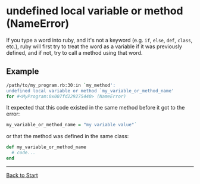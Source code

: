 # undefined local variable or method (NameError)

If you type a word into ruby, and it's not a keyword (e.g. `if`, `else`, `def`, `class`, etc.), ruby will first try to treat the word as a variable if it was previously defined, and if not, try to call a method using that word.

## Example

```bash
/path/to/my_program.rb:30:in `my_method':
undefined local variable or method `my_variable_or_method_name'
for #<MyProgram:0x007fd229275440> (NameError)
```

It expected that this code existed in the same method before it got to the error:

```ruby
my_variable_or_method_name = "my variable value"`
```

or that the method was defined in the same class:

```ruby
def my_variable_or_method_name
  # code...
end
```

---
[Back to Start](https://github.com/bitmakerlabs/debugging-guide/blob/master/README.md)
